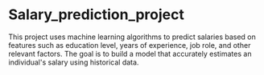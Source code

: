 # Salary_prediction_project
This project uses machine learning algorithms to predict salaries based on features such as education level, years of experience, job role, and other relevant factors. The goal is to build a model that accurately estimates an individual's salary using historical data.
